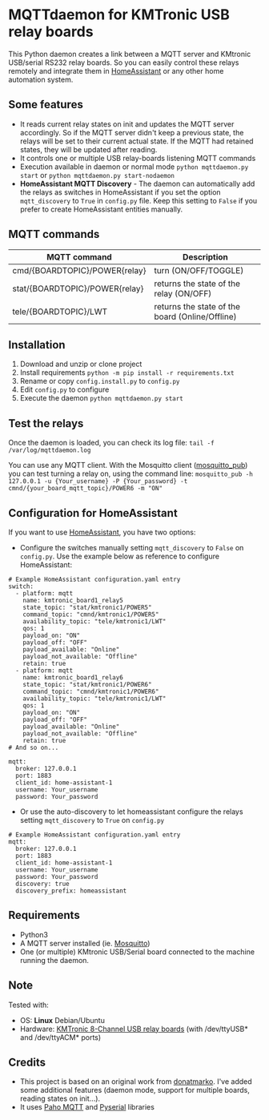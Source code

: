 # MQTTdaemon for KMTronic USB relay boards
This Python daemon creates a link between a MQTT server and KMtronic USB/serial RS232 relay boards.
So you can easily control these relays remotely and integrate them in [HomeAssistant](https://www.home-assistant.io/) or any other home automation system.

## Some features
- It reads current relay states on init and updates the MQTT server accordingly. So if the MQTT server didn't keep a previous state, the relays will be set to their current actual state. If the MQTT had retained states, they will be updated after reading.
- It controls one or multiple USB relay-boards listening MQTT commands
- Execution available in daemon or normal mode
  `python mqttdaemon.py start` or `python mqttdaemon.py start-nodaemon`
- **HomeAssistant MQTT Discovery** - The daemon can automatically add the relays as switches in HomeAssistant if you set the option `mqtt_discovery` to `True` in `config.py` file. Keep this setting to `False` if you prefer to create HomeAssistant entities manually.

## MQTT commands
| MQTT command | Description |
| ------------- | ------------- |
| cmd/{BOARDTOPIC}/POWER{relay}  | turn (ON/OFF/TOGGLE)  |
| stat/{BOARDTOPIC}/POWER{relay}  | returns the state of the relay (ON/OFF)  |
| tele/{BOARDTOPIC}/LWT  | returns the state of the board (Online/Offline)  |

## Installation
1. Download and unzip or clone project
2. Install requirements
   `python -m pip install -r requirements.txt`
3. Rename or copy `config.install.py` to `config.py`
4. Edit `config.py` to configure
5. Execute the daemon
   `python mqttdaemon.py start`

## Test the relays
Once the daemon is loaded, you can check its log file:
`tail -f /var/log/mqttdaemon.log`

You can use any MQTT client. With the Mosquitto client ([mosquitto_pub](https://manpages.debian.org/testing/mosquitto-clients/mosquitto_pub.1.en.html)) you can test turning a relay on, using the command line:
`mosquitto_pub -h 127.0.0.1 -u {Your_username} -P {Your_password} -t cmnd/{your_board_mqtt_topic}/POWER6 -m "ON"`

## Configuration for HomeAssistant
If you want to use [HomeAssistant](https://www.home-assistant.io/), you have two options:
- Configure the switches manually setting `mqtt_discovery` to `False` on `config.py`.
  Use the example below as reference to configure HomeAssistant:
```
# Example HomeAssistant configuration.yaml entry
switch:
  - platform: mqtt
    name: kmtronic_board1_relay5
    state_topic: "stat/kmtronic1/POWER5"
    command_topic: "cmnd/kmtronic1/POWER5"
    availability_topic: "tele/kmtronic1/LWT"
    qos: 1
    payload_on: "ON"
    payload_off: "OFF"
    payload_available: "Online"
    payload_not_available: "Offline"
    retain: true
  - platform: mqtt
    name: kmtronic_board1_relay6
    state_topic: "stat/kmtronic1/POWER6"
    command_topic: "cmnd/kmtronic1/POWER6"
    availability_topic: "tele/kmtronic1/LWT"
    qos: 1
    payload_on: "ON"
    payload_off: "OFF"
    payload_available: "Online"
    payload_not_available: "Offline"
    retain: true
# And so on...

mqtt:
  broker: 127.0.0.1
  port: 1883
  client_id: home-assistant-1
  username: Your_username
  password: Your_password
```    
- Or use the auto-discovery to let homeassistant configure the relays setting `mqtt_discovery` to `True` on `config.py`
```
# Example HomeAssistant configuration.yaml entry
mqtt:
  broker: 127.0.0.1
  port: 1883
  client_id: home-assistant-1
  username: Your_username
  password: Your_password
  discovery: true
  discovery_prefix: homeassistant
```

## Requirements
- Python3
- A MQTT server installed (ie. [Mosquitto](https://mosquitto.org/))
- One (or multiple) KMtronic USB/Serial board connected to the machine running the daemon.

## Note
Tested with:
- OS: **Linux** Debian/Ubuntu
- Hardware: [KMTronic 8-Channel USB relay boards](https://sigma-shop.com/product/8/-usb-eight-channel-relay-controller-serial-controlled-12v-ftdi-.html) (with /dev/ttyUSB* and /dev/ttyACM* ports)

## Credits
- This project is based on an original work from [donatmarko](https://github.com/donatmarko/kmtronic-usb-relaybox-mqtt). I've added some additional features (daemon mode, support for multiple boards, reading states on init...).
- It uses [Paho MQTT](https://pypi.org/project/paho-mqtt/) and [Pyserial](https://github.com/pyserial/pyserial) libraries

